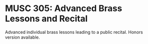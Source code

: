 # MUSC 305: Advanced Brass Lessons and Recital

Advanced individual brass lessons leading to a public recital. Honors version available.